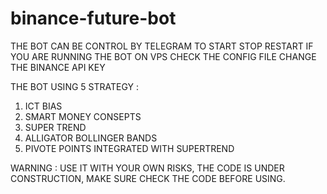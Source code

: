 # binance-future-bot

THE BOT CAN BE CONTROL BY TELEGRAM TO START STOP RESTART IF YOU ARE RUNNING THE BOT ON VPS 
CHECK THE CONFIG FILE CHANGE THE BINANCE API KEY

THE BOT USING 5 STRATEGY :
1. ICT BIAS 
2. SMART MONEY CONSEPTS
3. SUPER TREND
4. ALLIGATOR BOLLINGER BANDS
5. PIVOTE POINTS INTEGRATED WITH SUPERTREND

WARNING : USE IT WITH YOUR OWN RISKS, THE CODE IS UNDER CONSTRUCTION, MAKE SURE CHECK THE CODE BEFORE USING. 

